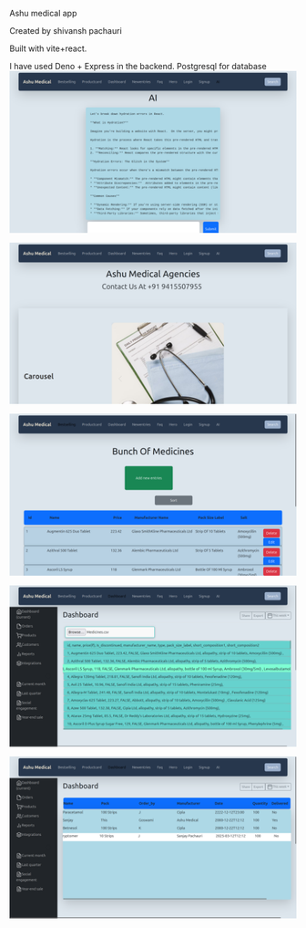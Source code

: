 Ashu medical app

Created by shivansh pachauri

Built with vite+react.

I have used Deno + Express in the backend.
Postgresql for database
![Alt text](./Ai.png)

![Alt text](./Homepage.png)

![Alt text](./Bestselling.png)

![Alt text](./Dashboard2.png)

![Alt text](./Dashboard.png)
